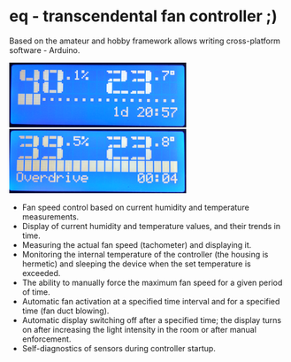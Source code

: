# eq - transcendental fan controller ;)

Based on the amateur and hobby framework allows writing cross-platform software - Arduino.

![lcd_2004_1](extras/lcd_2004_1.png)
![lcd_2004_2](extras/lcd_2004_2.png)

* Fan speed control based on current humidity and temperature measurements.
* Display of current humidity and temperature values, and their trends in time.
* Measuring the actual fan speed (tachometer) and displaying it.
* Monitoring the internal temperature of the controller (the housing is hermetic) and sleeping the device when the set temperature is exceeded.
* The ability to manually force the maximum fan speed for a given period of time.
* Automatic fan activation at a specified time interval and for a specified time (fan duct blowing).
* Automatic display switching off after a specified time; the display turns on after increasing the light intensity in the room or after manual enforcement.
* Self-diagnostics of sensors during controller startup.

